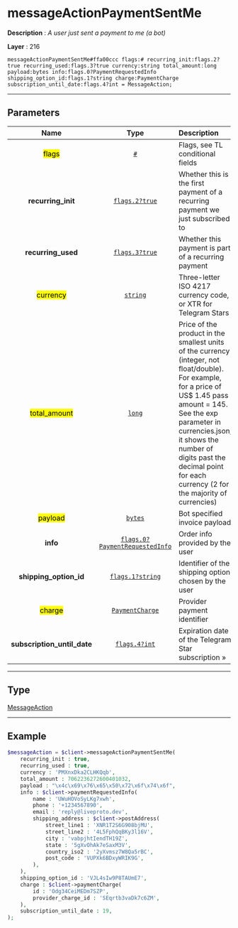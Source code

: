 # messageActionPaymentSentMe

**Description** : *A user just sent a payment to me \(a bot\)*

**Layer** : 216

```tl
messageActionPaymentSentMe#ffa00ccc flags:# recurring_init:flags.2?true recurring_used:flags.3?true currency:string total_amount:long payload:bytes info:flags.0?PaymentRequestedInfo shipping_option_id:flags.1?string charge:PaymentCharge subscription_until_date:flags.4?int = MessageAction;
```

---

## Parameters

| Name | Type | Description |
| :---: | :---: | :--- |
| <mark>flags</mark> | [`#`](type/#) | Flags, see TL conditional fields |
| **recurring_init** | [`flags.2?true`](type/true) | Whether this is the first payment of a recurring payment we just subscribed to |
| **recurring_used** | [`flags.3?true`](type/true) | Whether this payment is part of a recurring payment |
| <mark>currency</mark> | [`string`](type/string) | Three-letter ISO 4217 currency code, or XTR for Telegram Stars |
| <mark>total_amount</mark> | [`long`](type/long) | Price of the product in the smallest units of the currency (integer, not float/double). For example, for a price of US$ 1.45 pass amount = 145. See the exp parameter in currencies.json, it shows the number of digits past the decimal point for each currency (2 for the majority of currencies) |
| <mark>payload</mark> | [`bytes`](type/bytes) | Bot specified invoice payload |
| **info** | [`flags.0?PaymentRequestedInfo`](type/PaymentRequestedInfo) | Order info provided by the user |
| **shipping_option_id** | [`flags.1?string`](type/string) | Identifier of the shipping option chosen by the user |
| <mark>charge</mark> | [`PaymentCharge`](type/PaymentCharge) | Provider payment identifier |
| **subscription_until_date** | [`flags.4?int`](type/int) | Expiration date of the Telegram Star subscription » |

---

## Type

[MessageAction](type/MessageAction)

---

## Example

```php
$messageAction = $client->messageActionPaymentSentMe(
	recurring_init : true,
	recurring_used : true,
	currency : 'PMXnxDka2CLHKQqb',
	total_amount : 7062236272600401032,
	payload : "\x4c\x69\x76\x65\x50\x72\x6f\x74\x6f",
	info : $client->paymentRequestedInfo(
		name : 'UWuHOVoSyLKg7xwh',
		phone : '+1234567890',
		email : 'reply@liveproto.dev',
		shipping_address : $client->postAddress(
			street_line1 : 'XNR1T2S6G908bjMU',
			street_line2 : '4L5FphQqBKy3l16V',
			city : 'vabpjhtIendTH19Z',
			state : '5gXvOhAk7eSaxM3V',
			country_iso2 : '2yXvmsz7W8Qa5rBC',
			post_code : 'VUPXk6BDxyWRIK9G',
		),
	),
	shipping_option_id : 'VJL4sIw9P8TAUmE7',
	charge : $client->paymentCharge(
		id : 'Odg34CeiMEDm7SZP',
		provider_charge_id : 'SEqrtb3vaDk7c6ZM',
	),
	subscription_until_date : 19,
);
```